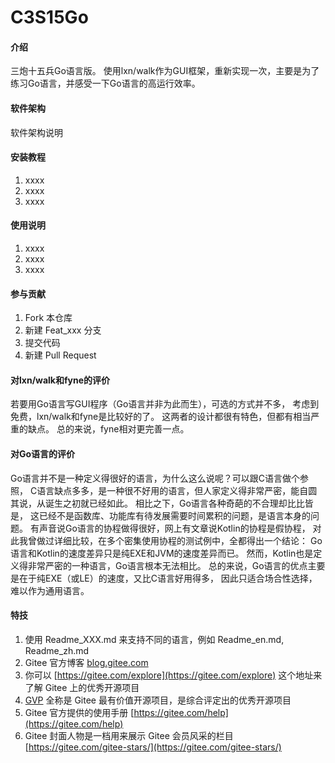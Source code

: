 # C3S15Go

#### 介绍
三炮十五兵Go语言版。
使用lxn/walk作为GUI框架，重新实现一次，主要是为了练习Go语言，并感受一下Go语言的高运行效率。


#### 软件架构
软件架构说明


#### 安装教程

1.  xxxx
2.  xxxx
3.  xxxx

#### 使用说明

1.  xxxx
2.  xxxx
3.  xxxx

#### 参与贡献

1.  Fork 本仓库
2.  新建 Feat_xxx 分支
3.  提交代码
4.  新建 Pull Request


#### 对lxn/walk和fyne的评价
若要用Go语言写GUI程序（Go语言并非为此而生），可选的方式并不多，
考虑到免费，lxn/walk和fyne是比较好的了。
这两者的设计都很有特色，但都有相当严重的缺点。
总的来说，fyne相对更完善一点。


#### 对Go语言的评价
Go语言并不是一种定义得很好的语言，为什么这么说呢？可以跟C语言做个参照，
C语言缺点多多，是一种很不好用的语言，但人家定义得非常严密，能自圆其说，从诞生之初就已经如此。
相比之下，Go语言各种奇葩的不合理却比比皆是，
这已经不是函数库、功能库有待发展需要时间累积的问题，是语言本身的问题。
有声音说Go语言的协程做得很好，网上有文章说Kotlin的协程是假协程，
对此我曾做过详细比较，在多个密集使用协程的测试例中，全都得出一个结论：
Go语言和Kotlin的速度差异只是纯EXE和JVM的速度差异而已。
然而，Kotlin也是定义得非常严密的一种语言，Go语言根本无法相比。
总的来说，Go语言的优点主要是在于纯EXE（或LE）的速度，又比C语言好用得多，
因此只适合场合性选择，难以作为通用语言。


#### 特技

1.  使用 Readme\_XXX.md 来支持不同的语言，例如 Readme\_en.md, Readme\_zh.md
2.  Gitee 官方博客 [blog.gitee.com](https://blog.gitee.com)
3.  你可以 [https://gitee.com/explore](https://gitee.com/explore) 这个地址来了解 Gitee 上的优秀开源项目
4.  [GVP](https://gitee.com/gvp) 全称是 Gitee 最有价值开源项目，是综合评定出的优秀开源项目
5.  Gitee 官方提供的使用手册 [https://gitee.com/help](https://gitee.com/help)
6.  Gitee 封面人物是一档用来展示 Gitee 会员风采的栏目 [https://gitee.com/gitee-stars/](https://gitee.com/gitee-stars/)

